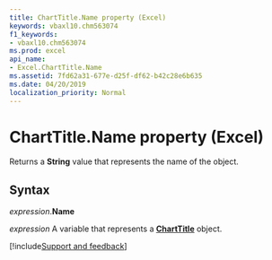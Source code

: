 ```yaml
---
title: ChartTitle.Name property (Excel)
keywords: vbaxl10.chm563074
f1_keywords:
- vbaxl10.chm563074
ms.prod: excel
api_name:
- Excel.ChartTitle.Name
ms.assetid: 7fd62a31-677e-d25f-df62-b42c28e6b635
ms.date: 04/20/2019
localization_priority: Normal
---
```



# ChartTitle.Name property (Excel)

Returns a **String** value that represents the name of the object.


## Syntax

_expression_.**Name**

_expression_ A variable that represents a **[ChartTitle](Excel.ChartTitle(object).md)** object.




[!include[Support and feedback](~/includes/feedback-boilerplate.md)]